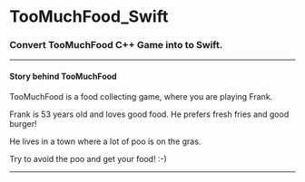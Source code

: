 # TooMuchFood_Swift
### Convert TooMuchFood C++ Game into to Swift.

___
#### Story behind TooMuchFood
TooMuchFood is a food collecting game, where you are playing Frank.

Frank is 53 years old and loves good food. 
He prefers fresh fries and good burger! 

He lives in a town where a lot of poo is on the gras. 

Try to avoid the poo and get your food! :-)
___

